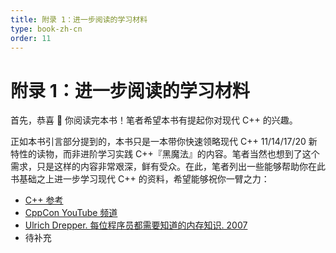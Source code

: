 ```yaml
---
title: 附录 1：进一步阅读的学习材料
type: book-zh-cn
order: 11
---
```


# 附录 1：进一步阅读的学习材料

首先，恭喜 🎉 你阅读完本书！笔者希望本书有提起你对现代 C++ 的兴趣。

正如本书引言部分提到的，本书只是一本带你快速领略现代 C++ 11/14/17/20 新特性的读物，而非进阶学习实践 C++『黑魔法』的内容。笔者当然也想到了这个需求，只是这样的内容非常艰深，鲜有受众。在此，笔者列出一些能够帮助你在此书基础之上进一步学习现代 C++ 的资料，希望能够祝你一臂之力：

- [C++ 参考](https://en.cppreference.com/w)
- [CppCon YouTube 频道](https://www.youtube.com/user/CppCon/videos)
- [Ulrich Drepper. 每位程序员都需要知道的内存知识. 2007](https://people.freebsd.org/~lstewart/articles/cpumemory.pdf)
- 待补充




